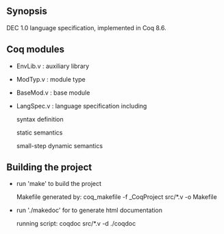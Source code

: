 
## Synopsis

DEC 1.0 language specification, implemented in Coq 8.6.

## Coq modules

* EnvLib.v : auxiliary library

* ModTyp.v : module type

* BaseMod.v : base module

* LangSpec.v : language specification including

  syntax definition

  static semantics

  small-step dynamic semantics

## Building the project

* run 'make' to build the project

   Makefile generated by: coq_makefile -f _CoqProject src/*.v -o Makefile 

* run './makedoc' for to generate html documentation

  running script: coqdoc src/*.v -d ./coqdoc
